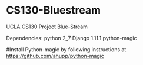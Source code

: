 # CS130-Bluestream

UCLA CS130 Project Blue-Stream

Dependencies:
    python 2_7
    Django 1.11.1
    python-magic
    
    
#Install Python-magic by following instructions at https://github.com/ahupp/python-magic
